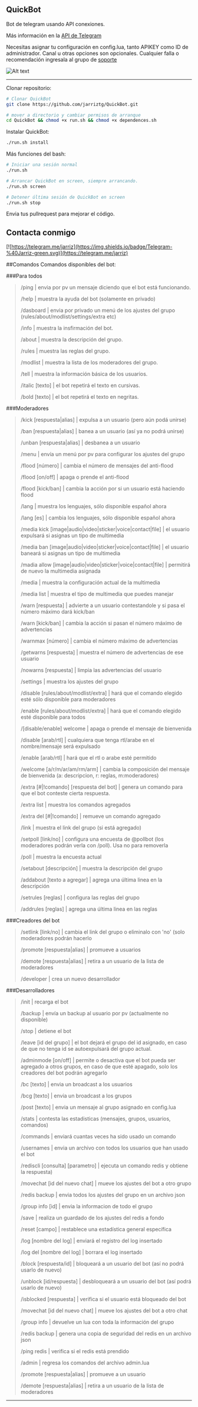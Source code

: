 QuickBot
-------------------------
Bot de telegram usando API conexiones.

Más información en la [API de Telegram](https://core.telegram.org/bots/api)

Necesitas asignar tu configuración en config.lua, tanto APIKEY como ID de administrador.
Canal u otras opciones son opcionales. Cualquier falla o recomendación ingresala al grupo de [soporte](http://telegram.me/equipoQuickSilver)

![Alt text](/enviar/imagen/instructions.jpg?raw=true "Instrucciones al editar config.lua")




----------------------------

Clonar repositorio:

```bash
# Clonar QuickBot
git clone https://github.com/jarriztg/QuickBot.git
```
```bash
# mover a directorio y cambiar permisos de arranque
cd QuickBot && chmod +x run.sh && chmod +x dependences.sh
```
Instalar QuickBot: 

```bash
./run.sh install
```

Más funciones del bash:

```bash
# Iniciar una sesión normal
./run.sh

# Arrancar QuickBot en screen, siempre arrancando.
./run.sh screen

# Detener última sesión de QuickBot en screen
./run.sh stop

```




Envia tus pullrequest para mejorar el código.



Contacta conmigo
--------------------
[![https://telegram.me/jarriz](https://img.shields.io/badge/Telegram-%40Jarriz-green.svg)](https://telegram.me/jarriz)


##Comandos
Comandos disponibles del bot:

###Para todos
>/ping | envia por pv un mensaje diciendo que el bot está funcionando.
>
>/help | muestra la ayuda del bot (solamente en privado)
>
>/dasboard | envia por privado un menú de los ajustes del grupo (rules/about/modlist/settings/extra etc)
>
>/info | muestra la insfirmación del bot.
>
>/about  | muestra la descripción del grupo.
>
>/rules | muestra las reglas del grupo.
>
>/modlist | muestra la lista de los moderadores del grupo.
>
>/tell | muestra la información básica de los usuarios.
>
>/italic [texto] | el bot repetirá el texto en cursivas.
>
>/bold [texto] | el bot repetirá el texto en negritas.

###Moderadores
>/kick [respuesta|alias] | expulsa a un usuario (pero aún podá unirse)
>
>/ban [respuesta|alias] | banea a un usuario (así ya no podrá unirse)
>
>/unban [respuesta|alias] | desbanea a un usuario
>
>/menu | envía un menú por pv para configurar los ajustes del grupo
>
>/flood [número] | cambia el número de mensajes del anti-flood
>
>/flood [on/off] | apaga o prende el anti-flood
>
>/flood [kick/ban] | cambia la acción por si un usuario está haciendo flood
>
>/lang | muestra los lenguajes, sólo disponible español ahora
>
>/lang [es] | cambia los lenguajes, sólo disponible español ahora
>
>/media kick [image|audio|video|sticker|voice|contact|file] | el usuario expulsará si asignas un tipo de multimedia
>
>/media ban [image|audio|video|sticker|voice|contact|file] | el usuario baneará si asignas un tipo de multimedia
>
>/madia allow [image|audio|video|sticker|voice|contact|file] | permitirá de nuevo la multimedia asignada
>
>/media | muestra la configuración actual de la multimedia
>
>/media list | muestra el tipo de multimedia que puedes manejar
>
>/warn [respuesta] | advierte a un usuario contestandole y si pasa el número máximo dará kick/ban
>
>/warn [kick/ban] | cambia la acción si pasan el número máximo de advertencias
>
>/warnmax [número] | cambia el número máximo de advertencias
>
>/getwarns [respuesta] | muestra el número de advertencias de ese usuario
>
>/nowarns [respuesta] | limpia las advertencias del usuario
>
>/settings | muestra los ajustes del grupo
>
>/disable [rules/about/modlist/extra] | hará que el comando elegido esté sólo disponible para moderadores
>
>/enable [rules/about/modlist/extra] | hará que el comando elegido esté disponible para todos
>
>/[disable/enable] welcome | apaga o prende el mensaje de bienvenida
>
>/disable [arab/rtl] | cualquiera que tenga rtl/arabe en el nombre/mensaje será expulsado
>
>/enable [arab/rtl] | hará que el rtl o arabe esté permitido
>
>/welcome [a/r/m/ar/am/rm/arm] | cambia la composición del mensaje de bienvenida (a: descripcion, r: reglas, m:moderadores)
>
>/extra [#|!comando] [respuesta del bot] | genera un comando para que el bot conteste cierta respuesta.
>
>/extra list | muestra los comandos agregados
>
>/extra del [#|!comando] | remueve un comando agregado
>
>/link | muestra el link del grupo (si está agregado)
>
>/setpoll [link/no] | configura una encuesta de @pollbot (los moderadores podrán verla con /poll). Usa no para removerla
>
>/poll | muestra la encuesta actual
>
>/setabout [descripción] | muestra la descripción del grupo
>
>/addabout [texto a agregar] | agrega una última linea en la descripción
>
>/setrules [reglas] | configura las reglas del grupo
>
>/addrules [reglas] | agrega una última linea en las reglas

###Creadores del bot
>/setlink [link/no] | cambia el link del grupo o eliminalo con 'no' (solo moderadores podrán hacerlo
>
>/promote [respuesta|alias] | promueve a usuarios
>
>/demote [respuesta|alias] | retira a un usuario de la lista de moderadores
>
>/developer | crea un nuevo desarrollador

###Desarrolladores
>/init | recarga el bot
>
>/backup | envía un backup al usuario por pv (actualmente no disponible)
>
>/stop | detiene el bot
>
>/leave [id del grupo] | el bot dejará el grupo del id asignado, en caso de que no tenga id se autoexpulsará del grupo actual.
>
>/adminmode [on/off] | permite o desactiva que el bot pueda ser agregado a otros grupos, en caso de que esté apagado, solo los creadores del bot podrán agregarlo
>
>/bc [texto] | envia un broadcast a los usuarios
>
>/bcg [texto] | envia un broadcast a los grupos
>
>/post [texto] | envia un mensaje al grupo asignado en config.lua
>
>/stats | contesta las estadisticas (mensajes, grupos, usuarios, comandos)
>
>/commands | enviará cuantas veces ha sido usado un comando
>
>/usernames | envia un archivo con todos los usuarios que han usado el bot
>
>/rediscli [consulta] [parametro] | ejecuta un comando redis y obtiene la respuesta)
>
>/movechat [id del nuevo chat] | mueve los ajustes del bot a otro grupo
>
>/redis backup | envia todos los ajustes del grupo en un archivo json
>
>/group info [id] | envia la informacion de todo el grupo
>
>/save | realiza un guardado de los ajustes del redis a fondo
>
>/reset [campo] | restablece una estadística general específica
>
>/log [nombre del log] | enviará el registro del log insertado
>
>/log del [nombre del log] | borrara el log insertado
>
>/block [respuesta/id] | bloqueará a un usuario del bot (así no podrá usarlo de nuevo)
>
>/unblock [id/respuesta] | desbloqueará a un usuario del bot (así podrá usarlo de nuevo)
>
>/isblocked [respuesta] | verifica si el usuario está bloqueado del bot
>
>/movechat [id del nuevo chat] | mueve los ajustes del bot a otro chat
>
>/group info | devuelve un lua con toda la información del grupo
>
>/redis backup | genera una copia de seguridad del redis en un archivo json
>
>/ping redis | verifica si el redis está prendido
>
>/admin | regresa los comandos del archivo admin.lua
>
>/promote [respuesta|alias] | promueve a un usuario
>
>/demote [respuesta|alias] | retira a un usuario de la lista de moderadores
* * *
